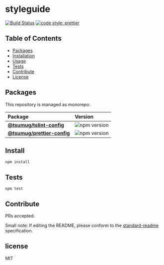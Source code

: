 # styleguide

[![Build Status](https://travis-ci.com/TMG-SK/styleguide.svg?branch=master)](https://travis-ci.com/TMG-SK/styleguide)
[![code style: prettier](https://img.shields.io/badge/code_style-prettier-ff69b4.svg?style=flat-square)](https://github.com/prettier/prettier)

## Table of Contents

* [Packages](#packages)
* [Installation](#install)
* [Usage](#usage)
* [Tests](#tests)
* [Contribute](#contribute)
* [License](#license)

## Packages

This repository is managed as monorepo.

| Package                                                  | Version                                                                  |
| :------------------------------------------------------- | :----------------------------------------------------------------------- |
| **[@tsumug/tslint-config](/packages/tslint-config)**     | ![npm version](https://badge.fury.io/js/%40tsumug%2Ftslint-config.svg)   |
| **[@tsumug/prettier-config](/packages/prettier-config)** | ![npm version](https://badge.fury.io/js/%40tsumug%2Fprettier-config.svg) |

## Install

    npm install

## Tests

    npm test

## Contribute

PRs accepted.

Small note: If editing the README, please conform to the [standard-readme](https://github.com/RichardLitt/standard-readme) specification.

## license

MIT
